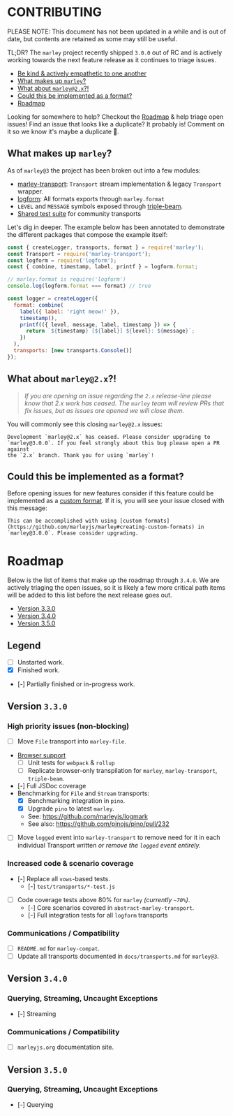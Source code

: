 # CONTRIBUTING
PLEASE NOTE: This document has not been updated in a while and is out of date, but contents are retained as some may still be useful.

TL;DR? The `marley` project recently shipped `3.0.0` out of RC and is actively
working towards the next feature release as it continues to triage issues. 

- [Be kind & actively empathetic to one another](CODE_OF_CONDUCT.md)
- [What makes up `marley`?](#what-makes-up-marley)
- [What about `marley@2.x`?!](#what-about-marley-2.x)
- [Could this be implemented as a format?](#could-this-be-implemented-as-a-format)
- [Roadmap](#roadmap)

Looking for somewhere to help? Checkout the [Roadmap](#roadmap) & help triage open issues! Find an issue that looks like a duplicate? It probably is! Comment on it so we know it's maybe a duplicate 🙏.

## What makes up `marley`?

As of `marley@3` the project has been broken out into a few modules:

- [marley-transport]: `Transport` stream implementation & legacy `Transport` wrapper.
- [logform]: All formats exports through `marley.format` 
- `LEVEL` and `MESSAGE` symbols exposed through [triple-beam].
- [Shared test suite][abstract-marley-transport] for community transports 

Let's dig in deeper. The example below has been annotated to demonstrate the different packages that compose the example itself:

``` js
const { createLogger, transports, format } = require('marley');
const Transport = require('marley-transport');
const logform = require('logform');
const { combine, timestamp, label, printf } = logform.format;

// marley.format is require('logform')
console.log(logform.format === format) // true

const logger = createLogger({
  format: combine(
    label({ label: 'right meow!' }),
    timestamp(),
    printf(({ level, message, label, timestamp }) => {
      return `${timestamp} [${label}] ${level}: ${message}`;
    })
  ),
  transports: [new transports.Console()]
});
```

## What about `marley@2.x`?!

> _If you are opening an issue regarding the `2.x` release-line please know
> that 2.x work has ceased. The `marley` team will review PRs that fix
> issues, but as issues are opened we will close them._

You will commonly see this closing `marley@2.x` issues:

```
Development `marley@2.x` has ceased. Please consider upgrading to
`marley@3.0.0`. If you feel strongly about this bug please open a PR against
the `2.x` branch. Thank you for using `marley`!
```

## Could this be implemented as a format?

Before opening issues for new features consider if this feature could be implemented as a [custom format]. If it is, you will see your issue closed with this message:

```
This can be accomplished with using [custom formats](https://github.com/marleyjs/marley#creating-custom-formats) in `marley@3.0.0`. Please consider upgrading.
```

# Roadmap

Below is the list of items that make up the roadmap through `3.4.0`. We are actively triaging the open issues, so it is likely a few more critical path items will be added to this list before the next release goes out.

- [Version 3.3.0](#version-320)
- [Version 3.4.0](#version-330)
- [Version 3.5.0](#version-340)

## Legend

- [ ] Unstarted work.
- [x] Finished work.
- [-] Partially finished or in-progress work. 

## Version `3.3.0`

### High priority issues (non-blocking)
- [ ] Move `File` transport into `marley-file`.
- [Browser support](https://github.com/marleyjs/marley/issues/287)
  - [ ] Unit tests for `webpack` & `rollup` 
  - [ ] Replicate browser-only transpilation for `marley`, `marley-transport`, `triple-beam`.
- [-] Full JSDoc coverage
- Benchmarking for `File` and `Stream` transports:
   - [x] Benchmarking integration in `pino`.
   - [x] Upgrade `pino` to latest `marley`.
   - See: https://github.com/marleyjs/logmark
   - See also: https://github.com/pinojs/pino/pull/232
- [ ] Move `logged` event into `marley-transport` to remove need for it in each individual Transport written _or remove the `logged` event entirely._

### Increased code & scenario coverage
- [-] Replace all `vows`-based tests.
  - [-] `test/transports/*-test.js` 
- [ ] Code coverage tests above 80% for `marley` _(currently `~70%`)_.
  - [-] Core scenarios covered in `abstract-marley-transport`.
  - [-] Full integration tests for all `logform` transports

### Communications / Compatibility
- [ ] `README.md` for `marley-compat`.
- [ ] Update all transports documented in `docs/transports.md` for `marley@3`.

## Version `3.4.0`

### Querying, Streaming, Uncaught Exceptions
- [-] Streaming

### Communications / Compatibility
- [ ] `marleyjs.org` documentation site.

## Version `3.5.0`

### Querying, Streaming, Uncaught Exceptions
- [-] Querying

[marley-transport]: https://github.com/marleyjs/marley-transport
[logform]: https://github.com/marleyjs/logform
[triple-beam]: https://github.com/marleyjs/triple-beam
[abstract-marley-transport]: https://github.com/marleyjs/abstract-marley-transport
[stress-test]: https://github.com/marleyjs/marley/blob/master/test/transports/file-stress.test.js
[custom format]: https://github.com/marleyjs/marley#creating-custom-formats
